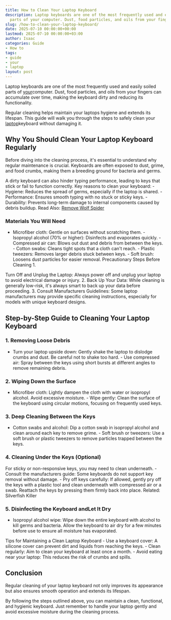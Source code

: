 ```yaml
---
title: How to Clean Your Laptop Keyboard
description: Laptop keyboards are one of the most frequently used and easily soiled
  parts of your computer. Dust, food particles, and oils from your fingers can accumulate...
slug: /how-to-clean-your-laptop-keyboard/
date: 2025-07-10 00:00:00+00:00
lastmod: 2025-07-10 00:00:00+03:00
author: Isaac
categories: Guide
- How to
tags:
- guide
- your
- laptop
layout: post
---
```

Laptop keyboards are one of the most frequently used and easily soiled parts of [your](https://pestpolicy.com/how-can-you-tell-if-you-have-moles-in-your-yard/)computer. Dust, food particles, and oils from your fingers can accumulate over time, making the keyboard dirty and reducing its functionality.

Regular cleaning helps maintain your laptops hygiene and extends its lifespan. This guide will walk you through the steps to safely clean your [laptop](https://pestpolicy.com/best-laptop-for-music-production/)keyboard without damaging it.

##  Why You Should Clean Your Laptop Keyboard Regularly

Before diving into the cleaning process, it's essential to understand why regular maintenance is crucial. Keyboards are often exposed to dust, grime, and food crumbs, making them a breeding ground for bacteria and germs.

A dirty keyboard can also hinder typing performance, leading to keys that stick or fail to function correctly. Key reasons to clean your keyboard: - Hygiene: Reduces the spread of germs, especially if the laptop is shared. - Performance: Ensures smooth typing with no stuck or sticky keys. - Durability: Prevents long-term damage to internal components caused by debris buildup. Read Also: [Remove Wolf Spider](https://pestpolicy.com/how-to-get-rid-of-wolf-spiders/)

###  Materials You Will Need

- Microfiber cloth: Gentle on surfaces without scratching them. - Isopropyl alcohol (70% or higher): Disinfects and evaporates quickly. - Compressed air can: Blows out dust and debris from between the keys. - Cotton swabs: Cleans tight spots that a cloth can't reach. - Plastic tweezers: Removes larger debris stuck between keys. - Soft brush: Loosens dust particles for easier removal. Precautionary Steps Before Cleaning 1.

Turn Off and Unplug the Laptop: Always power off and unplug your laptop to avoid electrical damage or injury. 2. Back Up Your Data: While cleaning is generally low-risk, it's always smart to back up your data before proceeding. 3. Consult Manufacturers Guidelines: Some laptop manufacturers may provide specific cleaning instructions, especially for models with unique keyboard designs.

##  Step-by-Step Guide to Cleaning Your Laptop Keyboard

###  1. Removing Loose Debris

- Turn your laptop upside down: Gently shake the laptop to dislodge crumbs and dust. Be careful not to shake too hard. - Use compressed air: Spray between the keys using short bursts at different angles to remove remaining debris.

###  2. Wiping Down the Surface

- Microfiber cloth: Lightly dampen the cloth with water or isopropyl alcohol. Avoid excessive moisture. - Wipe gently: Clean the surface of the keyboard using circular motions, focusing on frequently used keys.

###  3. Deep Cleaning Between the Keys

- Cotton swabs and alcohol: Dip a cotton swab in isopropyl alcohol and clean around each key to remove grime. - Soft brush or tweezers: Use a soft brush or plastic tweezers to remove particles trapped between the keys.

###  4. Cleaning Under the Keys (Optional)

For sticky or non-responsive keys, you may need to clean underneath. - Consult the manufacturers guide: Some keyboards do not support key removal without damage. - Pry off keys carefully: If allowed, gently pry off the keys with a plastic tool and clean underneath with compressed air or a swab. Reattach the keys by pressing them firmly back into place. Related: Silverfish Killer

###  5. Disinfecting the Keyboard andLet It Dry

- Isopropyl alcohol wipe: Wipe down the entire keyboard with alcohol to kill germs and bacteria. Allow the keyboard to air dry for a few minutes before use to ensure all moisture has evaporated.

Tips for Maintaining a Clean Laptop Keyboard - Use a keyboard cover: A silicone cover can prevent dirt and liquids from reaching the keys. - Clean regularly: Aim to clean your keyboard at least once a month. - Avoid eating near your laptop: This reduces the risk of crumbs and spills.

##  Conclusion

Regular cleaning of your laptop keyboard not only improves its appearance but also ensures smooth operation and extends its lifespan.

By following the steps outlined above, you can maintain a clean, functional, and hygienic keyboard. Just remember to handle your laptop gently and avoid excessive moisture during the cleaning process.